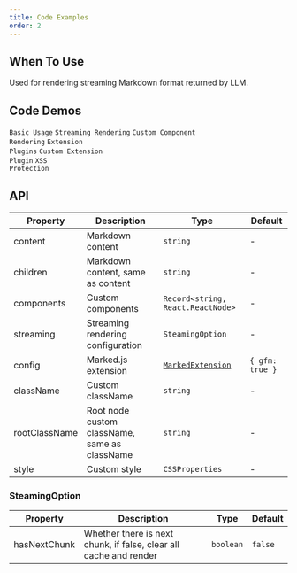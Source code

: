 ```yaml
---
title: Code Examples
order: 2
---
```


## When To Use

Used for rendering streaming Markdown format returned by LLM.

## Code Demos

<!-- prettier-ignore -->
<code src="./demo/codeDemo/basic.tsx">Basic Usage</code>
<code src="./demo/codeDemo/streaming.tsx">Streaming Rendering</code>
<code src="./demo/codeDemo/components.tsx">Custom Component Rendering</code>
<code src="./demo/codeDemo/supersets.tsx">Extension Plugins</code>
<code src="./demo/codeDemo/plugin.tsx">Custom Extension Plugin</code>
<code src="./demo/codeDemo/xss.tsx">XSS Protection</code>

## API

<!-- prettier-ignore -->
| Property | Description | Type | Default |
| --- | --- | --- | --- |
| content | Markdown content | `string` | - |
| children | Markdown content, same as content | `string` | - |
| components | Custom components | `Record<string, React.ReactNode>` | - |
| streaming | Streaming rendering configuration | `SteamingOption` | - |
| config | Marked.js extension | [`MarkedExtension`](https://marked.js.org/using_advanced#options) | `{ gfm: true }` |
| className | Custom className | `string` | - |
| rootClassName | Root node custom className, same as className | `string` | - |
| style | Custom style | `CSSProperties` | - |

### SteamingOption

| Property | Description | Type | Default |
| --- | --- | --- | --- |
| hasNextChunk | Whether there is next chunk, if false, clear all cache and render | `boolean` | `false` |
